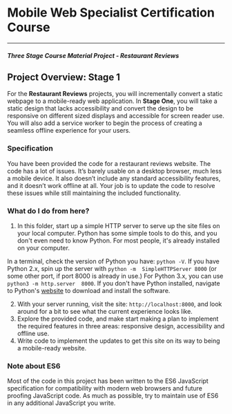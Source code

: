 # Mobile Web Specialist Certification Course
---
#### _Three Stage Course Material Project - Restaurant Reviews_

## Project Overview: Stage 1

For the **Restaurant Reviews** projects, you will incrementally convert a static webpage to a mobile-ready web application. In 
**Stage One**, you will take a static design that lacks accessibility and convert the design to be responsive on different sized 
displays and accessible for screen reader use. You will also add a service worker to begin the process of creating a seamless 
offline experience for your users.

### Specification

You have been provided the code for a restaurant reviews website. The code has a lot of issues. It’s barely usable on a desktop 
browser, much less a mobile device. It also doesn’t include any standard accessibility features, and it doesn’t work offline at all. 
Your job is to update the code to resolve these issues while still maintaining the included functionality. 

### What do I do from here?

1. In this folder, start up a simple HTTP server to serve up the site files on your local computer. Python has some simple tools to 
do this, and you don't even need to know Python. For most people, it's already installed on your computer. 

In a terminal, check the version of Python you have: `python -V`. If you have Python 2.x, spin up the server with `python -m 
SimpleHTTPServer 8000` (or some other port, if port 8000 is already in use.) For Python 3.x, you can use `python3 -m http.server 
8000`. If you don't have Python installed, navigate to Python's [website](https://www.python.org/) to download and install the 
software.

2. With your server running, visit the site: `http://localhost:8000`, and look around for a bit to see what the current experience 
looks like.
3. Explore the provided code, and make start making a plan to implement the required features in three areas: responsive design, 
accessibility and offline use.
4. Write code to implement the updates to get this site on its way to being a mobile-ready website.

### Note about ES6

Most of the code in this project has been written to the ES6 JavaScript specification for compatibility with modern web browsers and 
future proofing JavaScript code. As much as possible, try to maintain use of ES6 in any additional JavaScript you write. 




